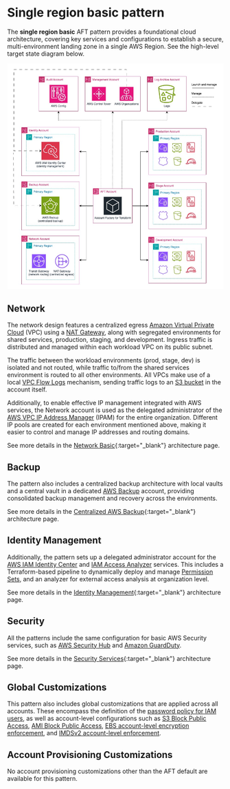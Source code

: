 # Single region basic pattern

The **single region basic** AFT pattern provides a foundational cloud architecture, covering key services and configurations to establish a secure, multi-environment landing zone in a single AWS Region. See the high-level target state diagram below.

![High-level Target State](../../docs/static/aft-patterns-single-region-basic.jpg)

## Network

The network design features a centralized egress [Amazon Virtual Private Cloud](https://docs.aws.amazon.com/whitepapers/latest/ec2-networking-for-telecom/amazon-virtual-private-cloud.html) (VPC) using a [NAT Gateway](https://docs.aws.amazon.com/vpc/latest/userguide/vpc-nat-gateway.html), along with segregated environments for shared services, production, staging, and development. Ingress traffic is distributed and managed within each workload VPC on its public subnet.

The traffic between the workload environments (prod, stage, dev) is isolated and not routed, while traffic to/from the shared services environment is routed to all other environments. All VPCs make use of a local [VPC Flow Logs](https://docs.aws.amazon.com/vpc/latest/userguide/flow-logs.html) mechanism, sending traffic logs to an [S3 bucket](https://docs.aws.amazon.com/AmazonS3/latest/userguide/UsingBucket.html) in the account itself.

Additionally, to enable effective IP management integrated with AWS services, the Network account is used as the delegated administrator of the [AWS VPC IP Address Manager](https://docs.aws.amazon.com/whitepapers/latest/ec2-networking-for-telecom/vpc-ip-address-manager-ipam.html) (IPAM) for the entire organization. Different IP pools are created for each environment mentioned above, making it easier to control and manage IP addresses and routing domains.

See more details in the [Network Basic](../../docs/architectures/network-basic.md){:target="_blank"} architecture page.

## Backup

The pattern also includes a centralized backup architecture with local vaults and a central vault in a dedicated [AWS Backup](https://docs.aws.amazon.com/aws-backup/latest/devguide/whatisbackup.html) account, providing consolidated backup management and recovery across the environments.

See more details in the [Centralized AWS Backup](../../docs/architectures/aws-backup.md){:target="_blank"} architecture page.

## Identity Management

Additionally, the pattern sets up a delegated administrator account for the [AWS IAM Identity Center](https://docs.aws.amazon.com/singlesignon/latest/userguide/what-is.html) and [IAM Access Analyzer](https://docs.aws.amazon.com/IAM/latest/UserGuide/what-is-access-analyzer.html) services. This includes a Terraform-based pipeline to dynamically deploy and manage [Permission Sets](https://docs.aws.amazon.com/singlesignon/latest/userguide/permissionsetsconcept.html), and an analyzer for external access analysis at organization level.

See more details in the [Identity Management](../../docs/architectures/identity-management.md){:target="_blank"} architecture page.

## Security

All the patterns include the same configuration for basic AWS Security services, such as [AWS Security Hub](https://docs.aws.amazon.com/securityhub/latest/userguide/what-is-securityhub.html) and [Amazon GuardDuty](https://docs.aws.amazon.com/guardduty/latest/ug/what-is-guardduty.html).

See more details in the [Security Services](../../docs/architectures/security.md){:target="_blank"} architecture page.

## Global Customizations

This pattern also includes global customizations that are applied across all accounts. These encompass the definition of the [password policy for IAM users](https://docs.aws.amazon.com/IAM/latest/UserGuide/id_credentials_passwords_account-policy.html), as well as account-level configurations such as [S3 Block Public Access](https://docs.aws.amazon.com/AmazonS3/latest/userguide/access-control-block-public-access.html), [AMI Block Public Access](https://docs.aws.amazon.com/AWSEC2/latest/UserGuide/block-public-access-to-amis.html), [EBS account-level encryption enforcement](https://docs.aws.amazon.com/ebs/latest/userguide/encryption-by-default.html), and [IMDSv2 account-level enforcement](https://docs.aws.amazon.com/AWSEC2/latest/UserGuide/configuring-IMDS-new-instances.html#set-imdsv2-account-defaults).

## Account Provisioning Customizations

No account provisioning customizations other than the AFT default are available for this pattern.
